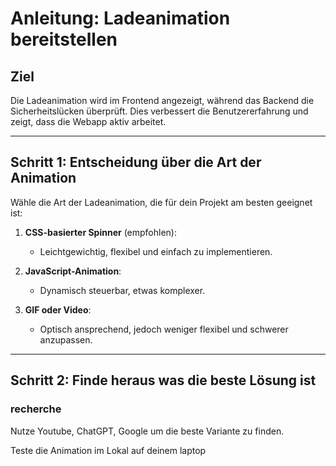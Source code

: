 # Anleitung: Ladeanimation bereitstellen

## Ziel
Die Ladeanimation wird im Frontend angezeigt, während das Backend die Sicherheitslücken überprüft. Dies verbessert die Benutzererfahrung und zeigt, dass die Webapp aktiv arbeitet.

---

## Schritt 1: Entscheidung über die Art der Animation
Wähle die Art der Ladeanimation, die für dein Projekt am besten geeignet ist:

1. **CSS-basierter Spinner** (empfohlen):  
   - Leichtgewichtig, flexibel und einfach zu implementieren.

2. **JavaScript-Animation**:  
   - Dynamisch steuerbar, etwas komplexer.

3. **GIF oder Video**:  
   - Optisch ansprechend, jedoch weniger flexibel und schwerer anzupassen.

---

## Schritt 2: Finde heraus was die beste Lösung ist
### recherche
Nutze Youtube, ChatGPT, Google um die beste Variante zu finden. 

Teste die Animation im Lokal auf deinem laptop
